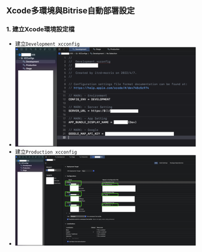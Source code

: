 ## Xcode多環境與Bitrise自動部署設定

### 1. 建立Xcode環境設定檔

* 建立`Development xcconfig`
* ![Development設定檔](./images/fig.1.png)
* 建立`Production xcconfig`
* ![Production設定檔](./images/fig.2.png)

